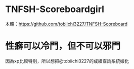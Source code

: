 # TNFSH-Scoreboardgirl
本體：https://github.com/tobiichi3227/TNFSH-Scoreboard

# 性癖可以冷門，但不可以邪門
因為xp比較特別，所以想把@tobiichi3227的成績查詢系統娘化

